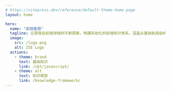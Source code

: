 ```yaml
---
# https://vitepress.dev/reference/default-theme-home-page
layout: home

hero:
  name: "前端象限"
  tagline: 记录我在前端领域的不断探索，构建系统化的前端知识体系，涵盖从基础到高级的核心内容以及成长路上的点滴心得与实战经验。
  image:
    src: /logo.png
    alt: ISE Logo
  actions:
    - theme: brand
      text: 基础知识
      link: /ibt/javascript/
    - theme: alt
      text: 知识框架
      link: /knowledge-framework/
---
```

